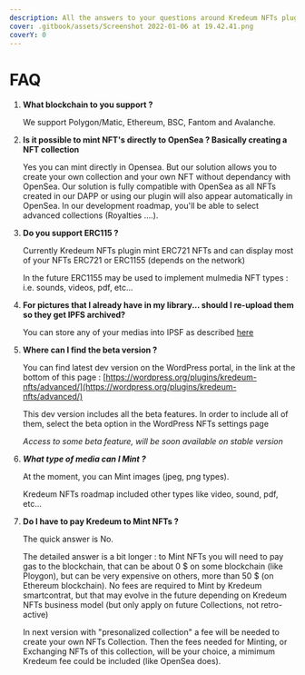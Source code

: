 ```yaml
---
description: All the answers to your questions around Kredeum NFTs plugin...
cover: .gitbook/assets/Screenshot 2022-01-06 at 19.42.41.png
coverY: 0
---
```


# FAQ

1.  **What blockchain to you support ?**

    We support Polygon/Matic, Ethereum, BSC, Fantom and Avalanche.
2.  **Is it possible to mint NFT's directly to OpenSea ? Basically creating a NFT collection**

    Yes you can mint directly in Opensea. But our solution allows you to create your own collection and your own NFT without dependancy with OpenSea. Our solution is fully compatible with OpenSea as all NFTs created in our DAPP or using our plugin will also appear automatically in OpenSea. In our development roadmap, you'll be able to select advanced collections (Royalties ....).&#x20;
3.  **Do you support ERC115 ?**

    Currently Kredeum NFTs plugin mint ERC721 NFTs and can display most of your NFTs ERC721 or ERC1155 (depends on the network)

    In the future ERC1155 may be used to implement mulmedia NFT types : i.e. sounds, videos, pdf, etc...
4.  **For pictures that I already have in my library... should I re-upload them so they get IPFS archived?**

    You can store any of your medias into IPSF as described [here](user-guide/archive.md)&#x20;
5.  **Where can I find the beta version ?**

    You can find latest dev version on the WordPress portal, in the link at the bottom of this page : [https://wordpress.org/plugins/kredeum-nfts/advanced/](https://wordpress.org/plugins/kredeum-nfts/advanced/)

    This dev version includes all the beta features. In order to include all of them, select the beta option in the WordPress NFTs settings page

    _Access to some beta feature, will be soon available on stable version_
6.  _**What type of media can I Mint ?**_

    At the moment, you can Mint images (jpeg, png types).&#x20;

    Kredeum NFTs roadmap included other types like video, sound, pdf, etc...&#x20;
7.  **Do I have to pay Kredeum to Mint NFTs ?**

    The quick answer is No.

    The detailed answer is a bit longer : to Mint NFTs you will need to pay gas to the blockchain, that can be about 0 $ on some blockchain (like Ploygon), but can be very expensive on others, more than 50 $ (on Ethereum blockchain). No fees are required to Mint by Kredeum smartcontrat, but that may evolve in the future depending on Kredeum NFTs business model (but only apply on future Collections, not retro-active)

    In next version with "presonalized collection" a fee will be needed to create your own NFTs Collection. Then the fees needed for Minting, or Exchanging NFTs of this collection, will be your choice, a mimimum Kredeum fee could be included (like OpenSea does).
